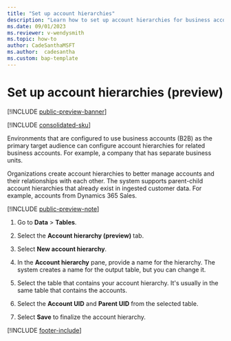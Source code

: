 ```yaml
---
title: "Set up account hierarchies"
description: "Learn how to set up account hierarchies for business accounts" 
ms.date: 09/01/2023
ms.reviewer: v-wendysmith
ms.topic: how-to
author: CadeSanthaMSFT
ms.author:  cadesantha
ms.custom: bap-template
---
```


# Set up account hierarchies (preview)

[!INCLUDE [public-preview-banner](../includes/public-preview-banner.md)]

[!INCLUDE [consolidated-sku](../includes/consolidated-sku.md)]

Environments that are configured to use business accounts (B2B) as the primary target audience can configure account hierarchies for related business accounts. For example, a company that has separate business units.

Organizations create account hierarchies to better manage accounts and their relationships with each other. The system supports parent-child account hierarchies that already exist in ingested customer data. For example, accounts from Dynamics 365 Sales.

[!INCLUDE [public-preview-note](../includes/public-preview-note.md)]

1. Go to **Data** > **Tables**.

1. Select the **Account hierarchy (preview)** tab.

1. Select **New account hierarchy**.

1. In the **Account hierarchy** pane, provide a name for the hierarchy. The system creates a name for the output table, but you can change it.

1. Select the table that contains your account hierarchy. It's usually in the same table that contains the accounts.

1. Select the **Account UID** and **Parent UID** from the selected table.

1. Select **Save** to finalize the account hierarchy.

[!INCLUDE [footer-include](../includes/footer-banner.md)]
